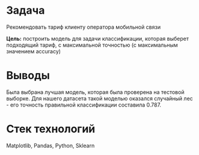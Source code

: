 # Задача
Рекомендовать тариф клиенту оператора мобильной связи

**Цель:** построить модель для задачи классификации, которая выберет подходящий тариф, с максимальной точностью (с максимальным значением accuracy)

# Выводы 
Была выбрана лучшая модель, которая была проверена на тестовой выборке. Для нашего датасета такой моделью оказался случайный лес - его точность правильной классификации составила 0.787.

# Стек технологий
Matplotlib, Pandas, Python, Sklearn